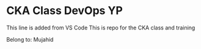 # CKA Class DevOps YP

This line is added from VS Code
This is repo for the CKA class and training

Belong to: Mujahid
